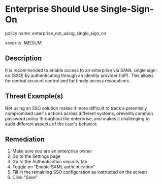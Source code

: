 # Enterprise Should Use Single-Sign-On

policy name: enterprise_not_using_single_sign_on

severity: MEDIUM

## Description

It is recommended to enable access to an enterprise via SAML single sign-on
(SSO) by authenticating through an identity provider (IdP). This allows for
central account control and for timely access revocations.

## Threat Example(s)

Not using an SSO solution makes it more difficult to track a potentially
compromised user's actions across different systems, prevents common password
policy throughout the enterprise, and makes it challenging to audit different
aspects of the user's behavior.

## Remediation

1. Make sure you are an enterprise owner
2. Go to the Settings page
3. Go to the Authentication security tab
4. Toggle on "Enable SAML authentication"
5. Fill in the remaining SSO configuration as instructed on the screen
6. Click "Save"
